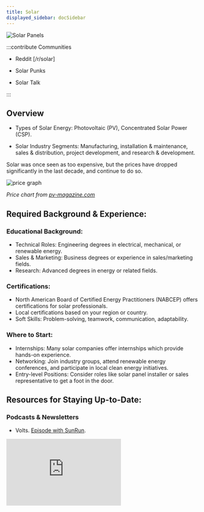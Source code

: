 ```yaml
---
title: Solar 
displayed_sidebar: docSidebar
---
```


![Solar Panels](/img/solar-panels.jpg)

:::contribute Communities

- Reddit [/r/solar]

- Solar Punks

- Solar Talk

:::

## Overview

* Types of Solar Energy: Photovoltaic (PV), Concentrated Solar Power (CSP).

* Solar Industry Segments: Manufacturing, installation & maintenance, sales & distribution, project development, and research & development.

Solar was once seen as too expensive, but the prices have dropped significantly in the last decade, and continue to do so.

![price graph](/img/solar-price-chart.jpg)

_Price chart from [pv-magazine.com](https://www.pv-magazine.com/magazine-archive/module-prices-falling-with-no-end-in-sight/)_

## Required Background & Experience:

###  Educational Background:
* Technical Roles: Engineering degrees in electrical, mechanical, or renewable energy.
* Sales & Marketing: Business degrees or experience in sales/marketing fields.
* Research: Advanced degrees in energy or related fields.

### Certifications:
* North American Board of Certified Energy Practitioners (NABCEP) offers certifications for solar professionals.
* Local certifications based on your region or country.
* Soft Skills: Problem-solving, teamwork, communication, adaptability.

### Where to Start:

* Internships: Many solar companies offer internships which provide hands-on experience.
* Networking: Join industry groups, attend renewable energy conferences, and participate in local clean energy initiatives.
* Entry-level Positions: Consider roles like solar panel installer or sales representative to get a foot in the door.

## Resources for Staying Up-to-Date:

### Podcasts & Newsletters

* Volts. [Episode with SunRun](https://www.volts.wtf/p/how-to-accelerate-rooftop-solar-and#details).

<iframe 
  allow="autoplay *; encrypted-media *; fullscreen *; clipboard-write" 
  frameBorder="0" 
  height="175" 
  style={{width:'100%', maxWidth:'660px', overflow:'hidden', borderRadius:'10px'}} 
  sandbox="allow-forms allow-popups allow-same-origin allow-scripts allow-storage-access-by-user-activation allow-top-navigation-by-user-activation" 
  src="https://embed.podcasts.apple.com/us/podcast/how-to-accelerate-rooftop-solar-household-batteries/id1548554104?i=1000628024034"
/>

### Websites
* [Solar Energy Industries Association (SEIA)](https://www.seia.org/)
* [International Solar Energy Society (ISES)](https://www.ises.org/)

### Books:
* "Solar Electricity Handbook" by Michael Boxwell
* "Solar Energy Engineering: Processes and Systems" by Soteris A. Kalogirou

### Courses:
* Platforms like Coursera and Udemy offer courses on solar energy and its applications.

* Check local universities for specialized programs in renewable energy.

* Forums & Communities: Websites like SolarPanelTalk or the subreddit r/solar can be invaluable for peer discussions.

### Job Platforms & Websites:

- SolarJobsUSA
- Solar Energy Jobs.

### Career Progression & Potential Roles:

* Entry-level: Solar Installer, Customer Service Representative, Junior Salesperson.

* Mid-level: Project Manager, Senior Engineer, Sales Manager.

* Senior-level: Director of Operations, Chief Technology

_Photo by <a href="https://unsplash.com/@publicpowerorg?utm_content=creditCopyText&utm_medium=referral&utm_source=unsplash">American Public Power Association</a> on <a href="https://unsplash.com/photos/solar-panel-under-blue-sky-XGAZzyLzn18?utm_content=creditCopyText&utm_medium=referral&utm_source=unsplash">Unsplash</a>_